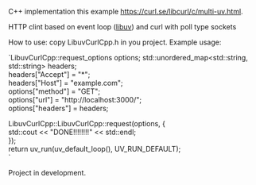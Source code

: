 C++ implementation this example https://curl.se/libcurl/c/multi-uv.html.

HTTP clint based on event loop ([libuv](https://github.com/libuv/libuv)) and curl with poll type sockets

How to use: copy LibuvCurlCpp.h in you project.
Example usage:   

`LibuvCurlCpp::request_options options;
std::unordered_map<std::string, std::string> headers;   
headers["Accept"] = "*";   
headers["Host"] = "example.com";   
options["method"] = "GET";   
options["url"] = "http://localhost:3000/";   
options["headers"] = headers;  


LibuvCurlCpp::LibuvCurlCpp::request(options, []() {   
std::cout << "DONE!!!!!!!!" << std::endl;   
});   
return uv_run(uv_default_loop(), UV_RUN_DEFAULT);  
`   

Project in development.